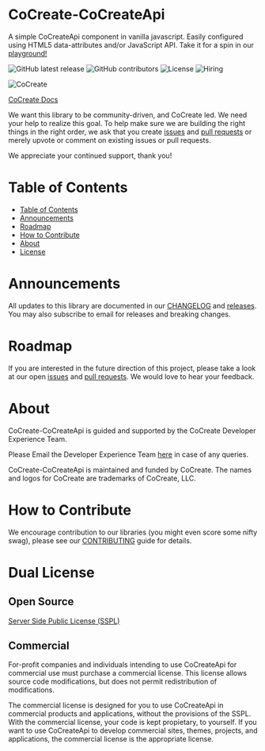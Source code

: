 # CoCreate-CoCreateApi
A simple CoCreateApi component in vanilla javascript. Easily configured using HTML5 data-attributes and/or JavaScript API. Take it for a spin in our [playground!](https://cocreate.app/docs/CoCreateApi)

![GitHub latest release](https://img.shields.io/github/v/release/CoCreate-app/CoCreateApi?style=flat-square)
![GitHub contributors](https://img.shields.io/github/contributors/CoCreate-app/CoCreateApi?style=flat-square)
![License](https://img.shields.io/static/v1?style=flat-square&label=license&message=SSPL&color=green)
![Hiring](https://img.shields.io/static/v1?style=flat-square&label=&message=Hiring&color=blueviolet)

![CoCreate](https://cdn.cocreate.app/logo.png)

[CoCreate Docs](https://cocreate.app/docs/CoCreateApi)

We want this library to be community-driven, and CoCreate led. We need your help to realize this goal. To help make sure we are building the right things in the right order, we ask that you create [issues](https://github.com/CoCreate-app/Realtime_Admin_CRM_and_CMS/issues) and [pull requests](https://github.com/CoCreate-app/Realtime_Admin_CRM_and_CMS/pulls) or merely upvote or comment on existing issues or pull requests.

We appreciate your continued support, thank you!

# Table of Contents

- [Table of Contents](#table-of-contents)
- [Announcements](#announcements)
- [Roadmap](#roadmap)
- [How to Contribute](#how-to-contribute)
- [About](#about)
- [License](#license)

<a name="announcements"></a>
# Announcements

All updates to this library are documented in our [CHANGELOG](https://github.com/CoCreate-app/CoCreate-CoCreateApi/blob/master/CHANGELOG.md) and [releases](https://github.com/CoCreate-app/CoCreate-CoCreateApi/releases). You may also subscribe to email for releases and breaking changes. 

<a name="roadmap"></a>
# Roadmap

If you are interested in the future direction of this project, please take a look at our open [issues](https://github.com/CoCreate-app/CoCreate-CoCreateApi/issues) and [pull requests](https://github.com/CoCreate-app/CoCreate-CoCreateApi/pulls). We would love to hear your feedback.


<a name="about"></a>
# About

CoCreate-CoCreateApi is guided and supported by the CoCreate Developer Experience Team.

Please Email the Developer Experience Team [here](mailto:develop@cocreate.app) in case of any queries.

CoCreate-CoCreateApi is maintained and funded by CoCreate. The names and logos for CoCreate are trademarks of CoCreate, LLC.

# How to Contribute

We encourage contribution to our libraries (you might even score some nifty swag), please see our [CONTRIBUTING](https://github.com/CoCreate-app/CoCreate-CoCreateApi/blob/master/CONTRIBUTING.md) guide for details.

<a name="license"></a>
# Dual License
## Open Source
[Server Side Public License (SSPL)](https://github.com/CoCreate-app/CoCreate-CoCreateApi/blob/master/LICENSE)

## Commercial
For-profit companies and individuals intending to use CoCreateApi for 
commercial use must purchase a commercial license. This license allows 
source code modifications, but does not permit redistribution of 
modifications.

The commercial license is designed for you to use CoCreateApi in commercial 
products and applications, without the provisions of the SSPL. With the 
commercial license, your code is kept propietary, to yourself. If you 
want to use CoCreateApi to develop commercial sites, themes, projects, and 
applications, the commercial license is the appropriate license.
